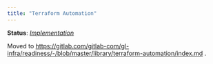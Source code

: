 ```yaml
---
title: "Terraform Automation"
---
```


**Status**: [_Implementation_](https://gitlab.com/groups/gitlab-com/gl-infra/-/epics/9)

Moved to https://gitlab.com/gitlab-com/gl-infra/readiness/-/blob/master/library/terraform-automation/index.md .
